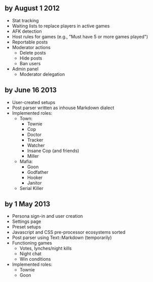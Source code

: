by August 1 2012
--------------

- Stat tracking
- Waiting lists to replace players in active games
- AFK detection
- Host rules for games (e.g., "Must have 5 or more games played")
- Reportable posts
- Moderator actions
  - Delete posts
  - Hide posts
  - Ban users
- Admin panel
  - Moderator delegation

by June 16 2013
--------------

- User-created setups
- Post parser written as inhouse Markdown dialect
- Implemented roles:
  - Town:
    - Townie
    - Cop
    - Doctor
    - Tracker
    - Watcher
    - Insane Cop (and friends)
    - Miller
  - Mafia:
    - Goon
    - Godfather
    - Hooker
    - Janitor
  - Serial Killer

by 1 May 2013
--------------

- Persona sign-in and user creation
- Settings page
- Preset setups
- Javascript and CSS pre-processor ecosystems sorted
- Post parser using Text::Markdown (temporarily)
- Functioning games
  - Votes, lynches/night kills
  - Night chat
  - Win conditions
- Implemented roles:
  - Townie
  - Goon
